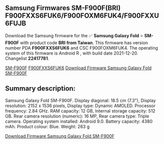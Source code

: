 <h2>Samsung Firmwares SM-F900F(BRI) F900FXXS6FUK6/F900FOXM6FUK4/F900FXXU6FUJB</h2>
Download the Samsung firmware for the ✅ <strong>Samsung Galaxy Fold </strong> ⭐ <strong>SM-F900F</strong> with product code <strong>BRI</strong> <strong> from Taiwan</strong>. This firmware has version number PDA <strong>F900FXXS6FUK6</strong> and CSC F900FOXM6FUK4. The operating system of this firmware is Android R , with build date 2021-12-20. Changelist <strong>22417781</strong>.

[SM-F900F](https://samfirm.shop/samsung/model/SM-F900F)
[F900FXXS6FUK6](https://samfirm.shop/samsung/pda/F900FXXS6FUK6)
[Download Firmware Samsung Galaxy Fold SM-F900F](https://samfirm.shop/samsung/firmware/483952)
<h2>Summary description:</h2>
<p>Samsung Galaxy Fold SM-F900F. Display diagonal: 18.5 cm (7.3"), Display resolution: 2152 x 1536 pixels, Display type: Dynamic AMOLED. Processor frequency: 2.84 GHz. RAM capacity: 12 GB, Internal storage capacity: 512 GB. Rear camera resolution (numeric): 16 MP, Rear camera type: Triple camera. Operating system installed: Android 9.0. Battery capacity: 4380 mAh. Product colour: Blue. Weight: 263 g</p>


[Download Firmware Samsung Galaxy Fold SM-F900F](https://samfirm.shop/samsung/firmware/483952)
